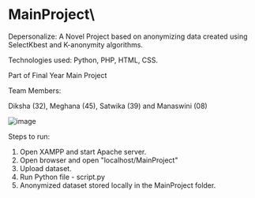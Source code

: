 # MainProject\
Depersonalize: A Novel Project based on anonymizing data created using SelectKbest and K-anonymity algorithms.

Technologies used: Python, PHP, HTML, CSS.


Part of Final Year Main Project

Team Members: 

Diksha (32), Meghana (45), Satwika (39) and Manaswini (08)

![image](https://user-images.githubusercontent.com/59244300/230778102-6e6e4af1-ed78-4eaa-89d6-b2ff002dc541.png)

Steps to run:

1. Open XAMPP and start Apache server.
2. Open browser and open "localhost/MainProject"
3. Upload dataset.
4. Run Python file - script.py
5. Anonymized dataset stored locally in the MainProject folder.

